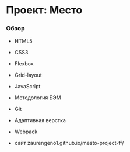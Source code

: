 # Проект: Место

### Обзор

- HTML5
- CSS3
- Flexbox
- Grid-layout
- JavaScript
- Методология БЭМ
- Git
- Адаптивная верстка
- Webpack


- сайт zaurengeno1.github.io/mesto-project-ff/

 
